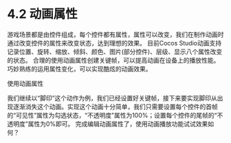 # 4.2 动画属性


游戏场景都是由控件组成，每个控件都有属性，属性可以改变，我们在制作动画时通过改变控件的属性来改变状态，达到理想的效果。 目前Cocos Studio动画支持记录位置、旋转、缩放、倾斜、颜色、图片(部分控件)、层级、显示八个属性改变的状态。 合理的使用动画属性创建关键帧，可以提高动画在设备上的播放性能。 巧妙熟练的运用属性变化，可以实现酷炫的动画效果。

使用动画属性

我们继续以“脚印”这个动作为例，我们已经设置好关键帧，接下来要实现脚印从出现逐渐消失这个动画。实现这个动画十分简单，我们只需要设置每个控件的首帧的“可见性”属性为勾选状态，“不透明度”属性为100%；设置每个控件的尾帧的“不透明度”属性为0%即可。 完成编辑动画属性了，使用动画播放功能试试效果如何？